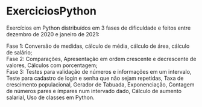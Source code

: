 # ExerciciosPython
Exercícios em Python distribuídos em 3 fases de dificuldade e feitos entre dezembro de 2020 e janeiro de 2021:

Fase 1: Conversão de medidas, cálculo de média, cálculo de área, cálculo de salário; <br>
Fase 2: Comparações, Apresentação em ordem crescente e decrescente de valores, Cálculos com porcentagem; <br>
Fase 3: Testes para validação de números e informações em um intervalo, Teste para cadastro de login e senha que não sejam repetidas, Taxa de crescimento populacional, Gerador de Tabuada, Exponenciação, Contagem de números pares e ímpares num intervado dado, Cálculo de aumento salarial, Uso de classes em Python.
